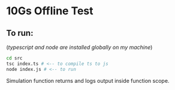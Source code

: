 # 10Gs Offline Test

## To run:

(_typescript and node are installed globally on my machine_)

```sh
cd src
tsc index.ts # <-- to compile ts to js
node index.js # <-- to run
```

Simulation function returns and logs output inside function scope.
